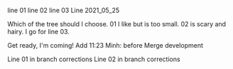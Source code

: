 line 01
line 02
line 03
Line 2021_05_25

Which of the tree should I choose. 
01 I like but is too small. 
02 is scary and hairy. 
I go for line 03.

Get ready, I'm coming! 
Add 11:23
Minh: before Merge development


Line 01 in branch corrections
Line 02 in branch corrections


